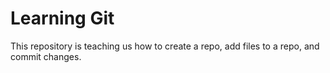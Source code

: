 # Learning Git

This repository is teaching us how to create a repo, add files to a repo, and commit changes.

